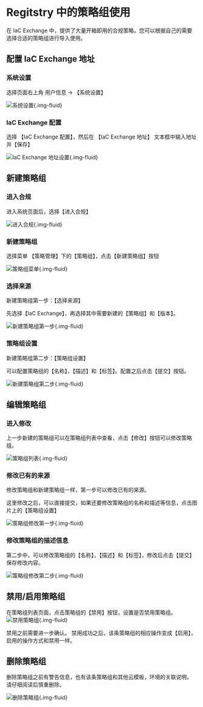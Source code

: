# Regitstry 中的策略组使用
在 IaC Exchange 中，提供了大量开箱即用的合规策略，您可以根据自己的需要选择合适的策略组进行导入使用。

## 配置 IaC Exchange 地址

### 系统设置

选择页面右上角 用户信息 -> 【系统设置】

![系统设置](../images/registry-policygroup-01.png){.img-fluid}

### IaC Exchange 配置

选择 【IaC Exchange 配置】，然后在 【IaC Exchange 地址】 文本框中输入地址并【保存】

![IaC Exchange 地址设置](../images/registry-policygroup-02.png){.img-fluid}

## 新建策略组

### 进入合规

进入系统页面后，选择【进入合规】

![进入合规](../images/registry-policygroup-03.png){.img-fluid}

### 新建策略组

选择菜单 【策略管理】下的【策略组】，点击【新建策略组】按钮

![策略组菜单](../images/registry-policygroup-04.png){.img-fluid}

### 选择来源

新建策略组第一步：【选择来源】

先选择【IaC Exchange】，再选择其中需要新建的【策略组】和【版本】。

![新建策略组第一步](../images/registry-policygroup-05.png){.img-fluid}

### 策略组设置

新建策略组第二步：【策略组设置】

可以配置策略组的【名称】，【描述】和【标签】。配置之后点击【提交】按钮。

![新建策略组第二步](../images/registry-policygroup-06.png){.img-fluid}

## 编辑策略组

### 进入修改

上一步新建的策略组可以在策略组列表中查看，点击【修改】按钮可以修改策略组。

![策略组列表](../images/registry-policygroup-07.png){.img-fluid}

### 修改已有的来源

修改策略组和新建策略组一样，第一步可以修改已有的来源。

这里修改之后，可以直接提交，如果还要修改策略组的名称和描述等信息，点击图片上的【策略组设置】

![策略组修改第一步](../images/registry-policygroup-08.png){.img-fluid}

### 修改策略组的描述信息

第二步中，可以修改策略组的【名称】，【描述】和【标签】，修改后点击【提交】保存修改内容。

![策略组修改第二步](../images/registry-policygroup-09.png){.img-fluid}

## 禁用/启用策略组

在策略组列表页面，点击策略组的【禁用】按钮，设置是否禁用策略组。
![禁用策略组](../images/registry-policygroup-10.png){.img-fluid}

禁用之前需要进一步确认。
禁用成功之后，该条策略组的相应操作变成【启用】，启用的操作方式和禁用一样。

## 删除策略组

删除策略组之前有警告信息，也有该条策略组和其他云模板，环境的关联说明。
请仔细阅读后慎重删除。

![删除策略组](../images/registry-policygroup-11.png){.img-fluid}
